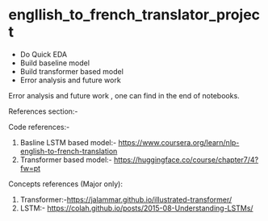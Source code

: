 # engllish_to_french_translator_project
- Do Quick EDA
- Build baseline model
- Build transformer based model
- Error analysis and future work


Error analysis and future work , one can find in the end of notebooks.

References section:-

Code references:-

1. Basline LSTM based model:- https://www.coursera.org/learn/nlp-english-to-french-translation
2. Transformer based model:- https://huggingface.co/course/chapter7/4?fw=pt

Concepts references (Major only):

1. Transformer:-https://jalammar.github.io/illustrated-transformer/
2. LSTM:- https://colah.github.io/posts/2015-08-Understanding-LSTMs/
